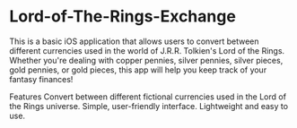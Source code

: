 # Lord-of-The-Rings-Exchange
This is a basic iOS application that allows users to convert between different currencies used in the world of J.R.R. Tolkien's Lord of the Rings. Whether you're dealing with copper pennies, silver pennies, silver pieces, gold pennies, or gold pieces, this app will help you keep track of your fantasy finances!

Features
Convert between different fictional currencies used in the Lord of the Rings universe.
Simple, user-friendly interface.
Lightweight and easy to use.
